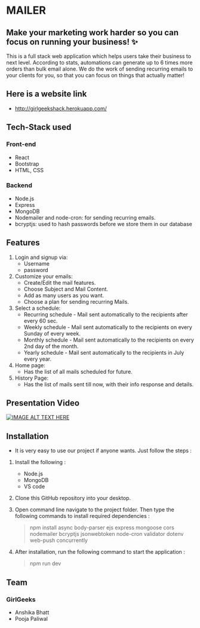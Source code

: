 # MAILER
## Make your marketing work harder so you can focus on running your business! ✨
This is a full stack web application which helps users take their business to next level. According to stats, automations can generate up to 6 times more orders than bulk email alone.
We do the work of sending recurring emails to your clients for you, so that you can focus on things that actually matter!

## Here is a website link 
* http://girlgeekshack.herokuapp.com/
## Tech-Stack used
### Front-end
* React
* Bootstrap
* HTML, CSS

### Backend
* Node.js
* Express
* MongoDB
* Nodemailer and node-cron: for sending recurring emails.
* bcryptjs: used to hash passwords before we store them in our database

## Features
1) Login and signup via:
    - Username  
    - password
2) Customize your emails: 
    - Create/Edit the mail features.
    - Choose Subject and Mail Content.
    - Add as many users as you want.
    - Choose a plan for sending recurring Mails.
 3) Select a schedule: 
     - Recurring schedule - Mail sent automatically to the recipients after every 60 sec.
     - Weekly schedule - Mail sent automatically to the recipients on every Sunday of every week.
     - Monthly schedule - Mail sent automatically to the recipients on every 2nd day of the month.
     - Yearly schedule - Mail sent automatically to the recipients in July every year. 
 4) Home page:
     - Has the list of all mails scheduled for future.
 5) History Page:
     - Has the list of mails sent till now, with their info response and details.



## Presentation Video
[![IMAGE ALT TEXT HERE](https://img.youtube.com/vi/hyvRlOQSzHE/0.jpg)](https://www.youtube.com/watch?v=hyvRlOQSzHE)

## Installation
* It is very easy to use our project if anyone wants. Just follow the steps :
1) Install the following :
    - Node.js
    - MongoDB
    - VS code
3) Clone this GitHub repository into your desktop.
4) Open command line navigate to the project folder. Then type the following commands to install required dependencies :

     >  npm install async body-parser ejs express mongoose cors nodemailer bcryptjs jsonwebtoken node-cron validator dotenv web-push concurrently
 
 4) After installation, run the following command to start the application :
    >   npm run dev

## Team
### GirlGeeks
* Anshika Bhatt
* Pooja Paliwal
